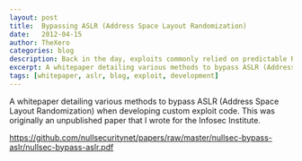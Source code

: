 ```yaml
---
layout: post
title:  Bypassing ASLR (Address Space Layout Randomization)
date:   2012-04-15
author: TheXero
categories: blog
description: Back in the day, exploits commonly relied on predictable RETN addresses. The introduction of ASLR performed some randomization on these addresses, forcing exploit developers to up their game to develop reliable exploits for modern-day software.
excerpt: A whitepaper detailing various methods to bypass ASLR (Address Space Layout Randomization) when developing custom exploit code. This was originally an unpublished paper that I wrote for the Infosec ...
tags: [whitepaper, aslr, blog, exploit, development]
---
```


A whitepaper detailing various methods to bypass ASLR (Address Space Layout Randomization) when developing custom exploit code. This was originally an unpublished paper that I wrote for the Infosec Institute.

<a href="https://github.com/nullsecuritynet/papers/raw/master/nullsec-bypass-aslr/nullsec-bypass-aslr.pdf" target="_blank">https://github.com/nullsecuritynet/papers/raw/master/nullsec-bypass-aslr/nullsec-bypass-aslr.pdf</a>
